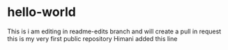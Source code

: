 # hello-world
This is i am editing in readme-edits branch and will create a pull in request
this is my very first public repository
Himani added this line
